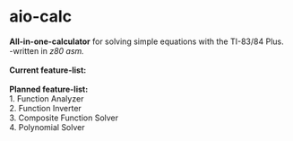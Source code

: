 # **aio-calc**
**All-in-one-calculator** for solving simple equations with the TI-83/84 Plus.
<br /> -written in *z80 asm.*
<br />
<br /> **Current feature-list:**
<br />
<br /> **Planned feature-list:**
<br /> 1. Function Analyzer
<br /> 2. Function Inverter
<br /> 3. Composite Function Solver
<br /> 4. Polynomial Solver
